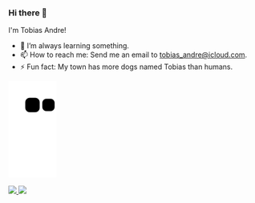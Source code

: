 ### Hi there 👋

I'm Tobias Andre!

- 🌱 I’m always learning something.
- 📫 How to reach me: Send me an email to tobias_andre@icloud.com.
- ⚡ Fun fact: My town has more dogs named Tobias than humans.


![Snake animation](https://github.com/TobiasAndre/TobiasAndre/blob/output/github-contribution-grid-snake.svg)
<div style="text-align=center">
  <a href="https://github.com/tadeueliezer21">
  <img height="180" src="https://github-readme-stats.vercel.app/api?username=TobiasAndre&show_icons=true&theme=default&include_all_commits-true&count_private=true" />
  <img height="180" src="https://github-readme-stats.vercel.app/api/top-langs/?username=TobiasAndre&layout=compact&langs_count=16&theme=default" />
</div>
